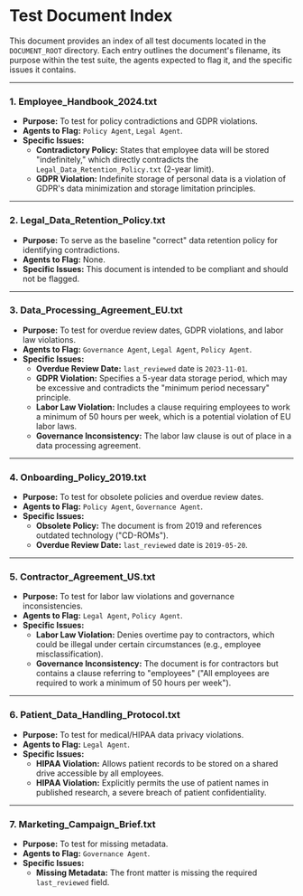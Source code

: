 # Test Document Index

This document provides an index of all test documents located in the `DOCUMENT_ROOT` directory. Each entry outlines the document's filename, its purpose within the test suite, the agents expected to flag it, and the specific issues it contains.

---

### 1. Employee_Handbook_2024.txt
- **Purpose:** To test for policy contradictions and GDPR violations.
- **Agents to Flag:** `Policy Agent`, `Legal Agent`.
- **Specific Issues:**
    - **Contradictory Policy:** States that employee data will be stored "indefinitely," which directly contradicts the `Legal_Data_Retention_Policy.txt` (2-year limit).
    - **GDPR Violation:** Indefinite storage of personal data is a violation of GDPR's data minimization and storage limitation principles.

---

### 2. Legal_Data_Retention_Policy.txt
- **Purpose:** To serve as the baseline "correct" data retention policy for identifying contradictions.
- **Agents to Flag:** None.
- **Specific Issues:** This document is intended to be compliant and should not be flagged.

---

### 3. Data_Processing_Agreement_EU.txt
- **Purpose:** To test for overdue review dates, GDPR violations, and labor law violations.
- **Agents to Flag:** `Governance Agent`, `Legal Agent`, `Policy Agent`.
- **Specific Issues:**
    - **Overdue Review Date:** `last_reviewed` date is `2023-11-01`.
    - **GDPR Violation:** Specifies a 5-year data storage period, which may be excessive and contradicts the "minimum period necessary" principle.
    - **Labor Law Violation:** Includes a clause requiring employees to work a minimum of 50 hours per week, which is a potential violation of EU labor laws.
    - **Governance Inconsistency:** The labor law clause is out of place in a data processing agreement.

---

### 4. Onboarding_Policy_2019.txt
- **Purpose:** To test for obsolete policies and overdue review dates.
- **Agents to Flag:** `Policy Agent`, `Governance Agent`.
- **Specific Issues:**
    - **Obsolete Policy:** The document is from 2019 and references outdated technology ("CD-ROMs").
    - **Overdue Review Date:** `last_reviewed` date is `2019-05-20`.

---

### 5. Contractor_Agreement_US.txt
- **Purpose:** To test for labor law violations and governance inconsistencies.
- **Agents to Flag:** `Legal Agent`, `Policy Agent`.
- **Specific Issues:**
    - **Labor Law Violation:** Denies overtime pay to contractors, which could be illegal under certain circumstances (e.g., employee misclassification).
    - **Governance Inconsistency:** The document is for contractors but contains a clause referring to "employees" ("All employees are required to work a minimum of 50 hours per week").

---

### 6. Patient_Data_Handling_Protocol.txt
- **Purpose:** To test for medical/HIPAA data privacy violations.
- **Agents to Flag:** `Legal Agent`.
- **Specific Issues:**
    - **HIPAA Violation:** Allows patient records to be stored on a shared drive accessible by all employees.
    - **HIPAA Violation:** Explicitly permits the use of patient names in published research, a severe breach of patient confidentiality.

---

### 7. Marketing_Campaign_Brief.txt
- **Purpose:** To test for missing metadata.
- **Agents to Flag:** `Governance Agent`.
- **Specific Issues:**
    - **Missing Metadata:** The front matter is missing the required `last_reviewed` field.
